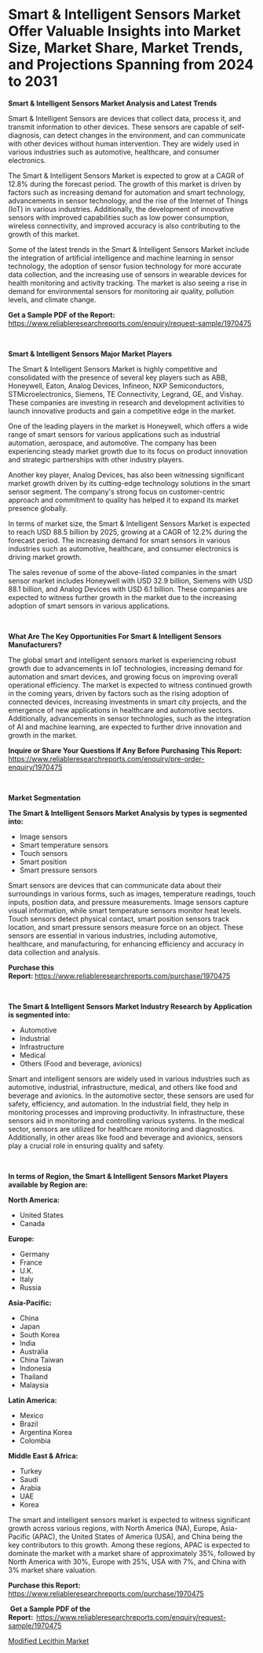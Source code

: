 <p><h1>Smart & Intelligent Sensors Market Offer Valuable Insights into Market Size, Market Share, Market Trends, and Projections Spanning from 2024 to 2031</h1></p><p><strong>Smart & Intelligent Sensors Market Analysis and Latest Trends</strong></p>
<p><p>Smart & Intelligent Sensors are devices that collect data, process it, and transmit information to other devices. These sensors are capable of self-diagnosis, can detect changes in the environment, and can communicate with other devices without human intervention. They are widely used in various industries such as automotive, healthcare, and consumer electronics.</p><p>The Smart & Intelligent Sensors Market is expected to grow at a CAGR of 12.8% during the forecast period. The growth of this market is driven by factors such as increasing demand for automation and smart technology, advancements in sensor technology, and the rise of the Internet of Things (IoT) in various industries. Additionally, the development of innovative sensors with improved capabilities such as low power consumption, wireless connectivity, and improved accuracy is also contributing to the growth of this market.</p><p>Some of the latest trends in the Smart & Intelligent Sensors Market include the integration of artificial intelligence and machine learning in sensor technology, the adoption of sensor fusion technology for more accurate data collection, and the increasing use of sensors in wearable devices for health monitoring and activity tracking. The market is also seeing a rise in demand for environmental sensors for monitoring air quality, pollution levels, and climate change.</p></p>
<p><strong>Get a Sample PDF of the Report:&nbsp;</strong> <a href="https://www.reliableresearchreports.com/enquiry/request-sample/1970475">https://www.reliableresearchreports.com/enquiry/request-sample/1970475</a></p>
<p>&nbsp;</p>
<p><strong>Smart & Intelligent Sensors Major Market Players</strong></p>
<p><p>The Smart & Intelligent Sensors Market is highly competitive and consolidated with the presence of several key players such as ABB, Honeywell, Eaton, Analog Devices, Infineon, NXP Semiconductors, STMicroelectronics, Siemens, TE Connectivity, Legrand, GE, and Vishay. These companies are investing in research and development activities to launch innovative products and gain a competitive edge in the market.</p><p>One of the leading players in the market is Honeywell, which offers a wide range of smart sensors for various applications such as industrial automation, aerospace, and automotive. The company has been experiencing steady market growth due to its focus on product innovation and strategic partnerships with other industry players.</p><p>Another key player, Analog Devices, has also been witnessing significant market growth driven by its cutting-edge technology solutions in the smart sensor segment. The company's strong focus on customer-centric approach and commitment to quality has helped it to expand its market presence globally.</p><p>In terms of market size, the Smart & Intelligent Sensors Market is expected to reach USD 88.5 billion by 2025, growing at a CAGR of 12.2% during the forecast period. The increasing demand for smart sensors in various industries such as automotive, healthcare, and consumer electronics is driving market growth.</p><p>The sales revenue of some of the above-listed companies in the smart sensor market includes Honeywell with USD 32.9 billion, Siemens with USD 88.1 billion, and Analog Devices with USD 6.1 billion. These companies are expected to witness further growth in the market due to the increasing adoption of smart sensors in various applications.</p></p>
<p>&nbsp;</p>
<p><strong>What Are The Key Opportunities For Smart & Intelligent Sensors Manufacturers?</strong></p>
<p><p>The global smart and intelligent sensors market is experiencing robust growth due to advancements in IoT technologies, increasing demand for automation and smart devices, and growing focus on improving overall operational efficiency. The market is expected to witness continued growth in the coming years, driven by factors such as the rising adoption of connected devices, increasing investments in smart city projects, and the emergence of new applications in healthcare and automotive sectors. Additionally, advancements in sensor technologies, such as the integration of AI and machine learning, are expected to further drive innovation and growth in the market.</p></p>
<p><strong>Inquire or Share Your Questions If Any Before Purchasing This Report:</strong> <a href="https://www.reliableresearchreports.com/enquiry/pre-order-enquiry/1970475">https://www.reliableresearchreports.com/enquiry/pre-order-enquiry/1970475</a></p>
<p>&nbsp;</p>
<p><strong>Market Segmentation</strong></p>
<p><strong>The Smart & Intelligent Sensors Market Analysis by types is segmented into:</strong></p>
<p><ul><li>Image sensors</li><li>Smart temperature sensors</li><li>Touch sensors</li><li>Smart position</li><li>Smart pressure sensors</li></ul></p>
<p><p>Smart sensors are devices that can communicate data about their surroundings in various forms, such as images, temperature readings, touch inputs, position data, and pressure measurements. Image sensors capture visual information, while smart temperature sensors monitor heat levels. Touch sensors detect physical contact, smart position sensors track location, and smart pressure sensors measure force on an object. These sensors are essential in various industries, including automotive, healthcare, and manufacturing, for enhancing efficiency and accuracy in data collection and analysis.</p></p>
<p><strong>Purchase this Report:&nbsp;</strong><a href="https://www.reliableresearchreports.com/purchase/1970475">https://www.reliableresearchreports.com/purchase/1970475</a></p>
<p>&nbsp;</p>
<p><strong>The Smart & Intelligent Sensors Market Industry Research by Application is segmented into:</strong></p>
<p><ul><li>Automotive</li><li>Industrial</li><li>Infrastructure</li><li>Medical</li><li>Others (Food and beverage, avionics)</li></ul></p>
<p><p>Smart and intelligent sensors are widely used in various industries such as automotive, industrial, infrastructure, medical, and others like food and beverage and avionics. In the automotive sector, these sensors are used for safety, efficiency, and automation. In the industrial field, they help in monitoring processes and improving productivity. In infrastructure, these sensors aid in monitoring and controlling various systems. In the medical sector, sensors are utilized for healthcare monitoring and diagnostics. Additionally, in other areas like food and beverage and avionics, sensors play a crucial role in ensuring quality and safety.</p></p>
<p>&nbsp;</p>
<p><strong>In terms of Region, the Smart & Intelligent Sensors Market Players available by Region are:</strong></p>
<p>
    <p> <strong> North America: </strong>
        <ul>
            <li>United States</li>
            <li>Canada</li>
        </ul>
        </p> 
    <p> <strong> Europe: </strong>
        <ul>
            <li>Germany</li>
            <li>France</li>
            <li>U.K.</li>
            <li>Italy</li>
            <li>Russia</li>
        </ul>
        </p> 
    <p> <strong> Asia-Pacific: </strong>
        <ul>
            <li>China</li>
            <li>Japan</li>
            <li>South Korea</li>
            <li>India</li>
            <li>Australia</li>
            <li>China Taiwan</li>
            <li>Indonesia</li>
            <li>Thailand</li>
            <li>Malaysia</li>
        </ul>
        </p> 
    <p> <strong> Latin America: </strong>
        <ul>
            <li>Mexico</li>
            <li>Brazil</li>
            <li>Argentina Korea</li>
            <li>Colombia</li>
        </ul>
        </p> 
    <p> <strong> Middle East & Africa: </strong>
        <ul>
            <li>Turkey</li>
            <li>Saudi</li>
            <li>Arabia</li>
            <li>UAE</li>
            <li>Korea</li>
        </ul>
    </p>
    </p>
<p><p>The smart and intelligent sensors market is expected to witness significant growth across various regions, with North America (NA), Europe, Asia-Pacific (APAC), the United States of America (USA), and China being the key contributors to this growth. Among these regions, APAC is expected to dominate the market with a market share of approximately 35%, followed by North America with 30%, Europe with 25%, USA with 7%, and China with 3% market share valuation.</p></p>
<p><strong>Purchase this Report: </strong><a href="https://www.reliableresearchreports.com/purchase/1970475">https://www.reliableresearchreports.com/purchase/1970475</a></p>
<p>&nbsp;<strong>Get a Sample PDF of the Report:&nbsp;&nbsp;</strong><a href="https://www.reliableresearchreports.com/enquiry/request-sample/1970475">https://www.reliableresearchreports.com/enquiry/request-sample/1970475</a></p>
<p><strong></strong></p>
<p><p><a href="https://changeable-paste-463.notion.site/Modified-Lecithin-Market-Size-Growth-Outlook-from-2024-to-2031-projecting-at-Market-s-Trends-Analy-79c390329d1e473abb06a1b27bd05acc">Modified Lecithin Market</a></p></p>